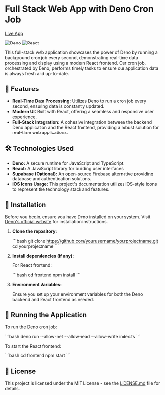 # Full Stack Web App with Deno Cron Job

[Live App](https://pure-dog-76.deno.dev/)

![Deno](https://img.shields.io/badge/Deno-000000?style=for-the-badge&logo=deno&logoColor=white) ![React](https://img.shields.io/badge/React-000000?style=for-the-badge&logo=react&logoColor=blue)

This full-stack web application showcases the power of Deno by running a background cron job every second, demonstrating real-time data processing and display using a modern React frontend. Our cron job, orchestrated by Deno, performs timely tasks to ensure our application data is always fresh and up-to-date.

## 🚀 Features

- **Real-Time Data Processing:** Utilizes Deno to run a cron job every second, ensuring data is constantly updated.
- **Modern UI:** Built with React, offering a seamless and responsive user experience.
- **Full-Stack Integration:** A cohesive integration between the backend Deno application and the React frontend, providing a robust solution for real-time web applications.

## 🛠️ Technologies Used

- **Deno:** A secure runtime for JavaScript and TypeScript.
- **React:** A JavaScript library for building user interfaces.
- **Supabase (Optional):** An open-source Firebase alternative providing database and authentication solutions.
- **iOS Icons Usage:** This project's documentation utilizes iOS-style icons to represent the technology stack and features.

## 📲 Installation

Before you begin, ensure you have Deno installed on your system. Visit [Deno's official website](https://deno.land/) for installation instructions.

1. **Clone the repository:**

   \```bash
   git clone https://github.com/yourusername/yourprojectname.git
   cd yourprojectname
   \```

2. **Install dependencies (if any):**

   For React frontend:

   \```bash
   cd frontend
   npm install
   \```

3. **Environment Variables:**

   Ensure you set up your environment variables for both the Deno backend and React frontend as needed.

## 🚀 Running the Application

To run the Deno cron job:

\```bash
deno run --allow-net --allow-read --allow-write index.ts
\```

To start the React frontend:

\```bash
cd frontend
npm start
\```

## 📄 License

This project is licensed under the MIT License - see the [LICENSE.md](LICENSE) file for details.
